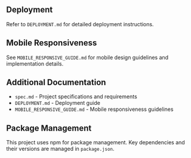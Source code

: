 ## Deployment
Refer to `DEPLOYMENT.md` for detailed deployment instructions.

## Mobile Responsiveness
See `MOBILE_RESPONSIVE_GUIDE.md` for mobile design guidelines and implementation details.

## Additional Documentation
- `spec.md` - Project specifications and requirements
- `DEPLOYMENT.md` - Deployment guide
- `MOBILE_RESPONSIVE_GUIDE.md` - Mobile responsiveness guidelines

## Package Management
This project uses npm for package management. Key dependencies and their versions are managed in `package.json`.